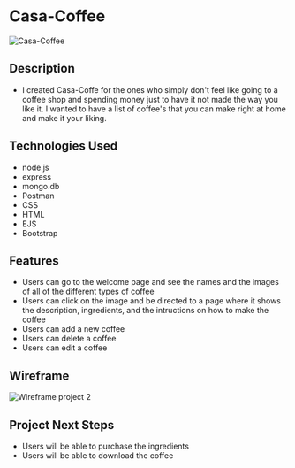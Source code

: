 # Casa-Coffee
![Casa-Coffee](https://user-images.githubusercontent.com/110944297/190485837-b0925c66-c763-44b2-883d-cab3c3cf16c4.jpg)

## Description 
- I created Casa-Coffe for the ones who simply don't feel like going to a coffee shop and spending money just to have it not made the way you like it. I wanted to have a list of coffee's that you can make right at home and make it your liking.

## Technologies Used 
- node.js
- express
- mongo.db
- Postman
- CSS
- HTML
- EJS
- Bootstrap

## Features 
- Users can go to the welcome page and see the names and the images of all of the different types of coffee
- Users can click on the image and be directed to a page where it shows the description, ingredients, and the intructions on how to make the coffee
- Users can add a new coffee 
- Users can delete a coffee
- Users can edit a coffee

## Wireframe
![Wireframe project 2](https://user-images.githubusercontent.com/110944297/190489013-77463d87-2c8c-4e75-90d8-9107fbe8b977.jpg)

## Project Next Steps
- Users will be able to purchase the ingredients
- Users will be able to download the coffee
